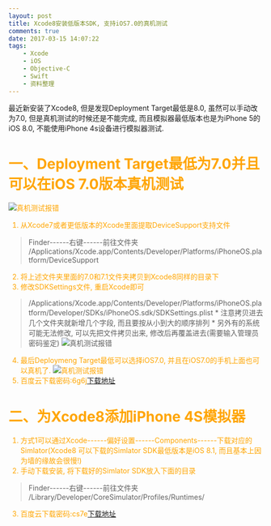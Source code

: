 ```yaml
---
layout: post
title: Xcode8安装低版本SDK, 支持iOS7.0的真机测试
comments: true
date: 2017-03-15 14:07:22
tags:
    - Xcode
    - iOS
    - Objective-C
    - Swift
    - 资料整理
---
```


最近新安装了Xcode8, 但是发现Deployment Target最低是8.0, 虽然可以手动改为7.0, 但是真机测试的时候还是不能完成, 而且模拟器最低版本也是为iPhone 5的 iOS 8.0, 不能使用iPhone 4s设备进行模拟器测试.

<!--more-->

# <font color=orange>一、Deployment Target最低为7.0并且可以在iOS 7.0版本真机测试
![真机测试报错](http://oak4eha4y.bkt.clouddn.com/Xcode8_iOS7.png)

1. 从Xcode7或者更低版本的Xcode里面提取DeviceSupport支持文件
>   Finder------右键------前往文件夹
    /Applications/Xcode.app/Contents/Developer/Platforms/iPhoneOS.platform/DeviceSupport
    
2. 将上述文件夹里面的7.0和7.1文件夹拷贝到Xcode8同样的目录下
3. 修改SDKSettings文件, 重启Xcode即可
>   /Applications/Xcode.app/Contents/Developer/Platforms/iPhoneOS.platform/Developer/SDKs/iPhoneOS.sdk/SDKSettings.plist
    * 注意拷贝进去几个文件夹就新增几个字段, 而且要按从小到大的顺序排列
    * 另外有的系统可能无法修改, 可以先把文件拷贝出来, 修改后再覆盖进去(需要输入管理员密码鉴定)
![真机测试报错](http://oak4eha4y.bkt.clouddn.com/SDKSetting.png)
4. 最后Deploymeng Target最低可以选择iOS7.0, 并且在iOS7.0的手机上面也可以真机了.
![真机测试报错](http://oak4eha4y.bkt.clouddn.com/DeploymentTarget_7.0.png)
5. 百度云下载密码:6g6j[下载地址](https://pan.baidu.com/s/1o7TJ6zw)

# <font color=orange>二、为Xcode8添加iPhone 4S模拟器
1. 方式1可以通过Xcode------偏好设置------Components------下载对应的Simlator(Xcode8 可以下载的Simlator SDK最低版本是iOS 8.1, 而且基本上因为墙的缘故会很慢!)
2. 手动下载安装, 将下载好的Simlator SDK放入下面的目录
>   Finder------右键------前往文件夹
    /Library/Developer/CoreSimulator/Profiles/Runtimes/
3. 百度云下载密码:cs7e[下载地址](https://pan.baidu.com/s/1gf7Tzs3)
